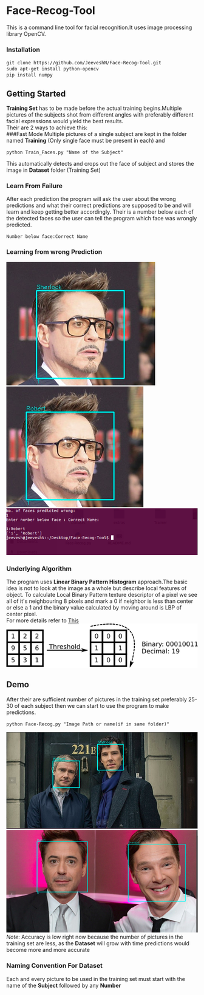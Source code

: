 # Face-Recog-Tool
This is a command line tool for facial recognition.It uses image processing library OpenCV.

### Installation
```
git clone https://github.com/JeeveshN/Face-Recog-Tool.git
sudo apt-get install python-opencv
pip install numpy
```
## Getting Started
**Training Set** has to be made before the actual training begins.Multiple pictures of the subjects shot from different angles with preferably different facial expressions would yield the best results.   
Their are 2 ways to achieve this:  
###Fast Mode
Multiple pictures of a single subject are kept in the folder named **Training** (Only single face must be present in each) and 
```
python Train_Faces.py "Name of the Subject"
```
This automatically detects and crops out the face of subject and stores the image in **Dataset** folder (Training Set)
### Learn From Failure
After each prediction the program will ask the user about the wrong predictions and what their correct predictions are supposed to be and will learn and keep getting better accordingly.
Their is a number below each of the detected faces so the user can tell the program which face was wrongly predicted. 
```
Number below face:Correct Name
```
### Learning from wrong Prediction
![](/extras/Selection_017.png?raw=True)   ![](/extras/Selection_019.png?raw=True)  
![](/extras/Selection_018.png?raw=True) 
### Underlying Algorithm
The program uses **Linear Binary Pattern Histogram** approach.The basic idea is not to look at the image as a whole but describe local features of object.
To calculate Local Binary Pattern texture descriptor of a pixel we see all of it's neighbouring 8 pixels and mark a 0 if neighbor is less than center or else a 1 and the binary value calculated by moving around is LBP of center pixel.  
For more details refer to [This](http://docs.opencv.org/2.4/modules/contrib/doc/facerec/facerec_tutorial.html#local-binary-patterns-histograms)   
![](/extras/lbp.png?raw=True)  
## Demo
After their are sufficient number of pictures in the training set preferably 25-30 of each subject then we can start to use the program to make predictions.
```
python Face-Recog.py "Image Path or name(if in same folder)"
```
![](/extras/Selection_016.png?raw=True)
![](/extras/2.png?raw=True )
*Note*: Accuracy is low right now because the number of pictures in the training set are less, as the **Dataset** will grow with time predictions would become more and more accurate 
### Naming Convention For Dataset
Each and every picture to be used in the training set must start with the name of the **Subject** followed by any **Number** 
